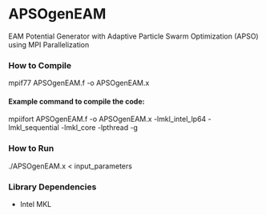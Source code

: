 # APSOgenEAM
EAM Potential Generator with Adaptive Particle Swarm Optimization (APSO) using MPI Parallelization

### How to Compile
mpif77 APSOgenEAM.f -o APSOgenEAM.x

#### Example command to compile the code:
mpiifort APSOgenEAM.f -o APSOgenEAM.x -lmkl_intel_lp64 -lmkl_sequential -lmkl_core -lpthread -g

### How to Run
./APSOgenEAM.x < input_parameters

### Library Dependencies
- Intel MKL
